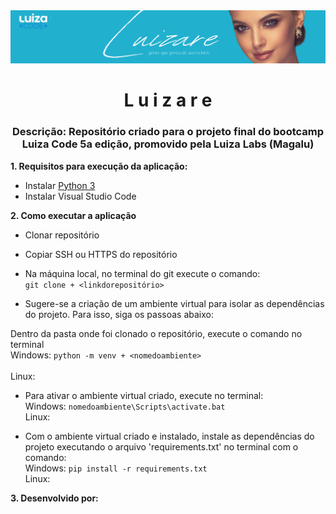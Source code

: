 <img src="https://github.com/majhara/luizare-banco-imagens/blob/main/capa%20readme.png"> 

<h1 align="center"> L u i z a r e </h1> 

<h3 align="center"> Descrição: Repositório criado para o projeto final do bootcamp Luiza Code 5a edição, promovido pela Luiza Labs (Magalu)</h3>


<strong>1. Requisitos para execução da aplicação: </strong>
- Instalar <a href="https://www.python.org/downloads/">Python 3</a> 
- Instalar Visual Studio Code


<strong> 2. Como executar a aplicação</strong>
 - Clonar repositório
 - Copiar SSH ou HTTPS do repositório

- Na máquina local, no terminal do git execute o comando:
          <br> ```git clone + <linkdorepositório>```
- Sugere-se a criação de um ambiente virtual para isolar as dependências do projeto. Para isso, siga os passoas abaixo:
     
Dentro da pasta onde foi clonado o repositório, execute o comando no terminal
<br>        Windows: ```python -m venv + <nomedoambiente>``` </br>
<br>        Linux: </br>

- Para ativar o ambiente virtual criado, execute no terminal:
<br>       Windows: ```nomedoambiente\Scripts\activate.bat```
<br>       Linux: 


- Com o ambiente virtual criado e instalado, instale as dependências do projeto executando o arquivo 'requirements.txt' no terminal com o comando:
<br> Windows: ```pip install -r requirements.txt```
<br> Linux: 

<strong>3. Desenvolvido por:</strong>
